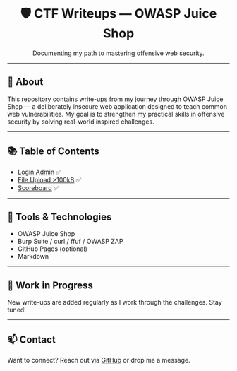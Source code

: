 <h1 align="center">🛡️ CTF Writeups — OWASP Juice Shop</h1>
<p align="center">Documenting my path to mastering offensive web security.</p>

---

## 🍹 About

This repository contains write-ups from my journey through OWASP Juice Shop — a deliberately insecure web application designed to teach common web vulnerabilities. My goal is to strengthen my practical skills in offensive security by solving real-world inspired challenges.

---

## 📚 Table of Contents

- [Login Admin](challenges/01-login-admin.md) ✅  
- [File Upload >100kB](challenges/02-file-upload-bypass.md) ✅  
- [Scoreboard](challenges/03-scoreboard.md) ✅  

---

## 🧠 Tools & Technologies

- OWASP Juice Shop  
- Burp Suite / curl / ffuf / OWASP ZAP  
- GitHub Pages (optional)  
- Markdown  

---

## 🚧 Work in Progress

New write-ups are added regularly as I work through the challenges. Stay tuned!

---

## 📫 Contact

Want to connect? Reach out via [GitHub](https://github.com/YOUR_USERNAME) or drop me a message.
